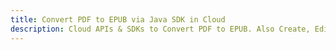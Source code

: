 ---title: Convert PDF to EPUB via Java SDK in Clouddescription: Cloud APIs & SDKs to Convert PDF to EPUB. Also Create, Edit & Render Microsoft Word & OpenOffice documents in the Cloud.---